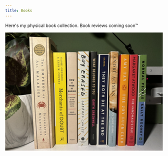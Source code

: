 ```yaml
---
title: Books
---
```


Here's my physical book collection. Book reviews coming soon&#8482;

![My book collection](images/my-books.webp)

